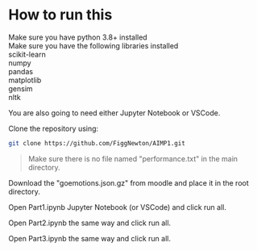 # How to run this
Make sure you have python 3.8+ installed  
Make sure you have the following libraries installed  
scikit-learn  
numpy  
pandas  
matplotlib  
gensim  
nltk  

You are also going to need either Jupyter Notebook or VSCode.

Clone the repository using:
```bash
git clone https://github.com/FiggNewton/AIMP1.git
```

> Make sure there is no file named "performance.txt" in the main directory.


Download the "goemotions.json.gz" from moodle and place it in the root directory.

Open Part1.ipynb Jupyter Notebook (or VSCode) and click run all.

Open Part2.ipynb the same way and click run all.

Open Part3.ipynb the same way and click run all.
